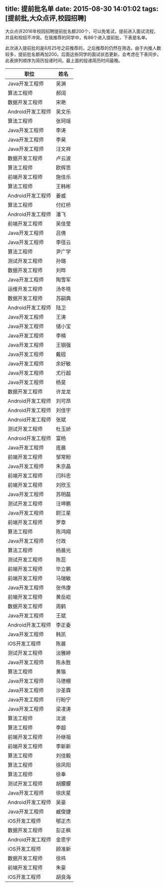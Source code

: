 title: 提前批名单
date: 2015-08-30 14:01:02
tags: [提前批,大众点评,校园招聘]
---
大众点评2016年校园招聘提前批名额200个，可以免笔试，提前进入面试流程，并且和校招不冲突。在我推荐的同学中，有86个进入提前批，下表是名单。

此次进入提前批的是8月25号之前推荐的，之后推荐的仍然在筛选，由于内推人数较多，提前批名额再加200。后面这些同学的面试状态更新，会考虑在下表同步。此表排列顺序为简历投递时间，最上面的投递简历时间最晚。

职位|姓名
---|---
Java开发工程师|吴渊
算法工程师|郝阔
数据开发工程师|宋艳
Android开发工程师|吴文乐
算法工程师|张珂瑶
Java开发工程师|李涛
Java开发工程师|李昊
Java开发工程师|汪文祥
数据开发工程师|卢云波
算法工程师|欧辉思
前端开发工程师|施佳乐
算法工程师|王韩彬
Android开发工程师|姜威
算法工程师|付红桥
Android开发工程师|潘飞
前端开发工程师|吴佳莹
Java开发工程师|吕倩
Java开发工程师|李径云
算法工程师|尹广学
测试开发工程师|孙璐
数据开发工程师|刘晔
Java开发工程师|陶雪军
运维开发工程师|汤冬晓
数据开发工程师|苏嗣典
Android开发工程师|陆卫
Java开发工程师|王涛
Java开发工程师|储小宝
Java开发工程师|李楠
Java开发工程师|王钢强
Java开发工程师|戴砚
Java开发工程师|余好敏
Java开发工程师|尤行超
Java开发工程师|杨旻
数据开发工程师|许龙龙
Android开发工程师|刘可昂
Android开发工程师|刘佳宇
Android开发工程师|张斌
测试开发工程师|杜玉娇
Android开发工程师|富杨
Java开发工程师|庞晨
前端开发工程师|邹常盼
Java开发工程师|朱京晶
前端开发工程师|闫科忠
前端开发工程师|刘欣玉
Java开发工程师|苏明磊
测试开发工程师|汪坤鹏
Java开发工程师|尉江星
前端开发工程师|罗章
算法工程师|陈鸿翔
Java开发工程师|付政
算法工程师|杨晨光
测试开发工程师|陈蕊
前端开发工程师|毕立鹏
前端开发工程师|马瑞敏
Java开发工程师|张伟康
前端开发工程师|黄岳崧
数据开发工程师|周鹤
Java开发工程师|王斌
Android开发工程师|李正委
Java开发工程师|韩凯
iOS开发工程师|陈晨
测试开发工程师|淡雅婷
Java开发工程师|陈永胜
算法工程师|黄锴
Java开发工程师|马德棚
Java开发工程师|沙圣霖
Java开发工程师|行盼宁
Java开发工程师|梁凌涛
算法工程师|沈波
算法工程师|李超
前端开发工程师|孙继祖
前端开发工程师|李新新
算法工程师|刘佳毅
算法工程师|徐凤阳
算法工程师|徐奉
测试开发工程师|胡朦朦
Java开发工程师|徐庆星
Android开发工程师|吴豪
Java开发工程师|臧俊捷
iOS开发工程师|郇正杰
数据开发工程师|彭正枫
Android开发工程师|金思宇
iOS开发工程师|顾准新
数据开发工程师|徐祎
前端开发工程师|朱豪
iOS开发工程师|胡良海
